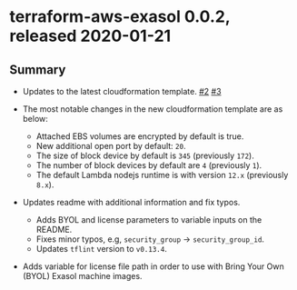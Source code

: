 # terraform-aws-exasol 0.0.2, released 2020-01-21

## Summary

* Updates to the latest cloudformation template.
  [#2](https://github.com/exasol/terraform-aws-exasol/issues/2)
  [#3](https://github.com/exasol/terraform-aws-exasol/pull/3)

* The most notable changes in the new cloudformation template are as below:
  - Attached EBS volumes are encrypted by default is true.
  - New additional open port by default: `20`.
  - The size of block device by default is `345` (previously `172`).
  - The number of block devices by default are `4` (previously `1`).
  - The default Lambda nodejs runtime is with version `12.x` (previously `8.x`).

* Updates readme with additional information and fix typos.
  - Adds BYOL and license parameters to variable inputs on the README.
  - Fixes minor typos, e.g, `security_group` -> `security_group_id`.
  - Updates `tflint` version to `v0.13.4`.

* Adds variable for license file path in order to use with Bring Your Own (BYOL)
  Exasol machine images.